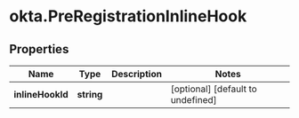 # okta.PreRegistrationInlineHook

## Properties

Name | Type | Description | Notes
------------ | ------------- | ------------- | -------------
**inlineHookId** | **string** |  | [optional] [default to undefined]

